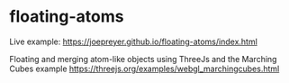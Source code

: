 # floating-atoms
Live example: https://joepreyer.github.io/floating-atoms/index.html

Floating and merging atom-like objects using ThreeJs and the Marching Cubes example https://threejs.org/examples/webgl_marchingcubes.html
